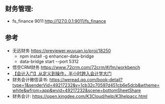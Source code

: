 ## 财务管理:      

- fs_finance  9011  http://127.0.0.1:9011/fs_finance


## 参考

- 无远财务 https://previewer.wuyuan.io/proj/18250
    - npm install -g enhancer-data-bridge
    - data-bridge start --port 5312
- 悟空CRM财务 https://www.72crm.com/72crm/#/fm/workbench 
- [【会计入门】从定义到操作，半小时跨入会计学大门](https://www.bilibili.com/video/BV1Jk4y1r7sG/?vd_source=2f75cea2e66b7000e20eae2e9b3f7b9f)
- 财务会计微信读书: https://weread.qq.com/book-detail?type=1&senderVid=49217232&v=1cb32c70597d451cb6e5dcb&wtheme=white&wfrom=app&wvid=49217232&scene=bottomSheetShare
- 财务会计: https://open.kingdee.com/K3Cloud/help/K3helpacc.html